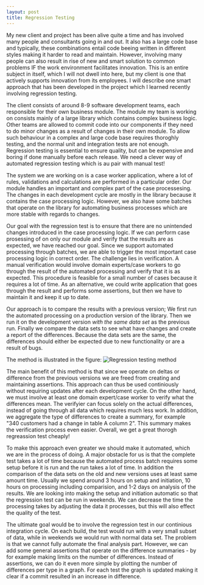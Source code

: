 ```yaml
---
layout: post
title: Regression Testing
---
```


My new client and project has been alive quite a time and has involved many people and consultants going in and out. It also has a large code base and typically, these combinations entail code beeing written in different styles making it harder to read and maintain. However, involving many people can also result in rise of new and smart solution to common problems IF the work environment facilitates innovation. This is an entire subject in itself, which I will not dwell into here, but my client is one that actively supports innovation from its employees. I will describe one smart approach that has been developed in the project which I learned recently involving regression testing.

The client consists of around 8-9 software development teams, each responsible for their own business module. The module my team is working on consists mainly of a large library which contains complex business logic. Other teams are allowed to commit code into our components if they need to do minor changes as a result of changes in their own module. To allow such behaviour in a complex and large code base requires thoroghly testing, and the normal unit and integration tests are not enough. Regression testing is essential to ensure quality, but can be expensive and boring if done manually before each release. We need a clever way of automated regression testing which is au pair with manual test!

The system we are working on is a case worker application, where a lot of rules, validations and calculations are performed in a particular order. Our module handles an important and complex part of the case processesing. The changes in each development cycle are mostly in the library because it contains the case processing logic. However, we also have some batches that operate on the library for automating business processes which are more stable with regards to changes.

Our goal with the regression test is to ensure that there are no unintended changes introduced in the case processing logic. If we can perform case prosessing of on only our module and verify that the results are as expected, we have reached our goal. Since we support automated processing through batches, we are able to trigger the most important case processing logic in correct order. The challenge lies in verification. A manual verification would involve domain experts/case workers to go through the result of the automated processing and verify that it is as expected. This procedure is feasible for a small number of cases because it requires a lot of time. As an alternative, we could write application that goes through the result and performs some assertions, but then we have to maintain it and keep it up to date.

Our approach is to compare the results with a previous version; We first run the automated processing on a production version of the library. Then we run it on the development version _with the same data set_ as the previous run. Finally we compare the data sets to see what have changes and create a report of the differences. Because the data sets are the same, the differences should either be expected due to new functionality or are a result of bugs.

The method is illustrated in the figure:
![Regression testing method][regression_testing]

The main benefit of this method is that since we operate on deltas or difference from the previous versions we are freed from creating and maintaining assertions. This approach can thus be used continiously without requiring updates after each development cycle. On the other hand, we must involve at least one domain expert/case worker to verify what the differences mean. The verifyier can focus solely on the actual differences, instead of going through all data which requires much less work. In addition, we aggregate the type of differences to create a summary, for example "340 customers had a change in table A column 2". This summary makes the verification process even easier. Overall, we get a great thorogh regreassion test cheaply!

To make this approach even greater we should make it automated, which we are in the process of doing. A major obstacle for us is that the complete test takes a lot of time because the automated process batch requires some setup before it is run and the run takes a lot of time. In addition the comparison of the data sets on the old and new versions uses at least same amount time. Usually we spend around 3 hours on setup and initiation, 10 hours on processing including comparision, and 1-2 days on analysis of the results. We are looking into making the setup and initiation automatic so that the regression test can be run in weekends. We can decrease the time the processing takes by adjusting the data it processes, but this will also effect the quality of the test.

 The ultimate goal would be to involve the regression test in our continious integration cycle. On each build, the test would run with a very small subset of data, while in weekends we would run with normal data set. The problem is that we cannot fully automate the final analysis part. However, we can add some general assertions that operate on the difference summaries - by for example making limits on the number of differences. Instead of assertions, we can do it even more simple by plotting the number of differences per type in a graph. For each test the graph is updated making it clear if a commit resulted in an increase in difference.

 [regression_testing]: {{site.url}}/assets/regression_testing.png "Regression test method"